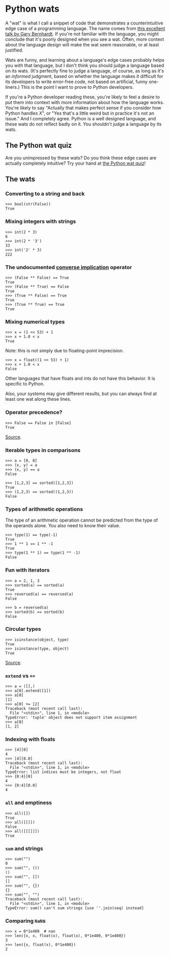 # Python wats

A "wat" is what I call a snippet of code that demonstrates a counterintuitive edge case of a programming language. The name comes from [this excellent talk by Gary Bernhardt](https://www.destroyallsoftware.com/talks/wat). If you're not familiar with the language, you might conclude that it's poorly designed when you see a wat. Often, more context about the language design will make the wat seem reasonable, or at least justified.

Wats are funny, and learning about a language's edge cases probably helps you with that language, but I don't think you should judge a language based on its wats. (It's perfectly fine to judge a language, of course, as long as it's an *informed* judgment, based on whether the language makes it difficult for its developers to write error-free code, not based on artificial, funny one-liners.) This is the point I want to prove to Python developers.

If you're a Python developer reading these, you're likely to feel a desire to put them into context with more information about how the language works. You're likely to say "Actually that makes perfect sense if you consider how Python handles *X*", or "Yes that's a little weird but in practice it's not an issue." And I completely agree. Python is a well designed language, and these wats do not reflect badly on it. You shouldn't judge a language by its wats.

## The Python wat quiz

Are you unimpressed by these wats? Do you think these edge cases are actually completely intuitive? Try your hand at [the Python wat quiz](https://github.com/cosmologicon/pywat/blob/master/quiz.md)!

## The wats

### Converting to a string and back

    >>> bool(str(False))
    True

### Mixing integers with strings

    >>> int(2 * 3)
    6
    >>> int(2 * '3')
    33
    >>> int('2' * 3)
    222

### The undocumented [converse implication](https://en.wikipedia.org/wiki/Converse_implication) operator

    >>> (False ** False) == True
    True
    >>> (False ** True) == False
    True
    >>> (True ** False) == True
    True
    >>> (True ** True) == True
    True

### Mixing numerical types

    >>> x = (1 << 53) + 1
    >>> x + 1.0 < x
    True

Note: this is not simply due to floating-point imprecision.

    >>> x = float((1 << 53) + 1)
    >>> x + 1.0 < x
    False

Other languages that have floats and ints do not have this behavior. It is specific to Python.

Also, your systems may give different results, but you can always find at least one wat along these lines.

### Operator precedence?

    >>> False == False in [False]
    True

[Source](https://www.reddit.com/r/programming/comments/3cjjgp/why_does_return_the_string_10/csxak65).

### Iterable types in comparisons

    >>> a = [0, 0]
    >>> (x, y) = a
    >>> (x, y) == a
    False

    >>> [1,2,3] == sorted([1,2,3])
    True
    >>> (1,2,3) == sorted((1,2,3))
    False

### Types of arithmetic operations

The type of an arithmetic operation cannot be predicted from the type of the operands alone. You also need to know their value.

    >>> type(1) == type(-1)
    True
    >>> 1 ** 1 == 1 ** -1
    True
    >>> type(1 ** 1) == type(1 ** -1)
    False

### Fun with iterators

    >>> a = 2, 1, 3
    >>> sorted(a) == sorted(a)
    True
    >>> reversed(a) == reversed(a)
    False
    
    >>> b = reversed(a)
    >>> sorted(b) == sorted(b)
    False

### Circular types

    >>> isinstance(object, type)
    True
    >>> isinstance(type, object)
    True

[Source](https://www.reddit.com/r/Python/comments/3c344g/so_apparently_type_is_of_type_type/csrwwyv).

### `extend` vs `+=`

    >>> a = ([],)
    >>> a[0].extend([1])
    >>> a[0]
    [1]
    >>> a[0] += [2]
    Traceback (most recent call last):
      File "<stdin>", line 1, in <module>
    TypeError: 'tuple' object does not support item assignment
    >>> a[0]
    [1, 2]

### Indexing with floats

    >>> [4][0]
    4
    >>> [4][0.0]
    Traceback (most recent call last):
      File "<stdin>", line 1, in <module>
    TypeError: list indices must be integers, not float
    >>> {0:4}[0]
    4
    >>> {0:4}[0.0]
    4

### `all` and emptiness

    >>> all([])
    True
    >>> all([[]])
    False
    >>> all([[[]]])
    True

### `sum` and strings

    >>> sum("")
    0
    >>> sum("", ())
    ()
    >>> sum("", [])
    []
    >>> sum("", {})
    {}
    >>> sum("", "")
    Traceback (most recent call last):
      File "<stdin>", line 1, in <module>
    TypeError: sum() can't sum strings [use ''.join(seq) instead]

### Comparing `NaN`s

    >>> x = 0*1e400  # nan
    >>> len({x, x, float(x), float(x), 0*1e400, 0*1e400})
    3
    >>> len({x, float(x), 0*1e400})
    2

